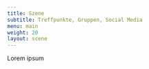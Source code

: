 ```yaml
---
title: Szene
subtitle: Treffpunkte, Gruppen, Social Media
menu: main
weight: 20
layout: scene
---
```

Lorem ipsum